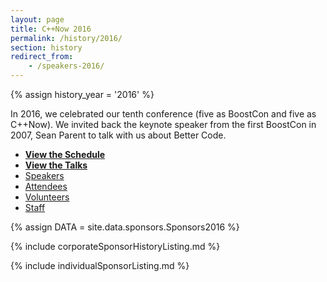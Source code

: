 ```yaml
---
layout: page
title: C++Now 2016
permalink: /history/2016/
section: history
redirect_from:
    - /speakers-2016/
---
```


{% assign history_year = '2016' %}

In 2016, we celebrated our tenth conference (five as BoostCon and five as C++Now). We invited back the keynote speaker from the first BoostCon in 2007, Sean Parent to talk with us about Better Code.


* **[View the Schedule](/history/2016/schedule/)**
* **[View the Talks](/history/2016/talks/)**
* [Speakers](https://cppnow2016.sched.com/directory/speakers)
* [Attendees](https://cppnow2016.sched.com/directory/attendees)
* [Volunteers](https://cppnow2016.sched.com/directory/volunteers)
* [Staff](https://cppnow2016.sched.com/directory/artists)


{% assign DATA = site.data.sponsors.Sponsors2016 %}

{% include corporateSponsorHistoryListing.md %}

{% include individualSponsorListing.md %}
